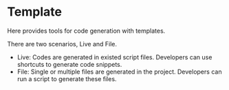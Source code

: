 # Template
Here provides tools for code generation with templates.

There are two scenarios, Live and File.
- Live: Codes are generated in existed script files. Developers can use shortcuts to generate code snippets.
- File: Single or multiple files are generated in the project. Developers can run a script to generate these files.
